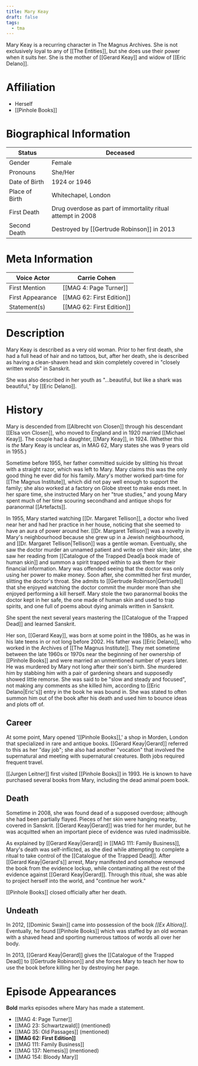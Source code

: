 ```yaml
---
title: Mary Keay
draft: false
tags:
  - tma
---
```

 Mary Keay is a recurring character in The Magnus Archives. She is not exclusively loyal to any of [[The Entities]], but she does use their power when it suits her. She is the mother of [[Gerard Keay]] and widow of [[Eric Delano]].
# Affiliation
- Herself
- [[Pinhole Books]]
# Biographical Information

| Status         | Deceased                                                    |
| -------------- | ----------------------------------------------------------- |
| Gender         | Female                                                      |
| Pronouns       | She/Her                                                     |
| Date of Birth  | 1924 or 1946                                                |
| Place of Birth | Whitechapel, London                                         |
| First Death    | Drug overdose as part of immortality ritual attempt in 2008 |
| Second Death   | Destroyed by [[Gertrude Robinson]] in 2013                  |
# Meta Information

| Voice Actor      | Carrie Cohen              |
| ---------------- | ------------------------- |
| First Mention    | [[MAG 4: Page Turner]]    |
| First Appearance | [[MAG 62: First Edition]] |
| Statement(s)     | [[MAG 62: First Edition]] |
# Description

Mary Keay is described as a very old woman. Prior to her first death, she had a full head of hair and no tattoos, but, after her death, she is described as having a clean-shaven head and skin completely covered in "closely written words" in Sanskrit.

She was also described in her youth as "...beautiful, but like a shark was beautiful," by [[Eric Delano]].

# History

Mary is descended from [[Albrecht von Closen]] through his descendant [[Elsa von Closen]], who moved to England and in 1920 married [[Michael Keay]]. The couple had a daughter, [[Mary Keay]], in 1924. (Whether this is _the_ Mary Keay is unclear as, in MAG 62, Mary states she was 9 years old in 1955.)

Sometime before 1955, her father committed suicide by slitting his throat with a straight razor, which was left to Mary. Mary claims this was the only good thing he ever did for his family. Mary's mother worked part-time for [[The Magnus Institute]], which did not pay well enough to support the family; she also worked at a factory on Globe street to make ends meet. In her spare time, she instructed Mary on her "true studies," and young Mary spent much of her time scouring secondhand and antique shops for paranormal [[Artefacts]].

In 1955, Mary started watching [[Dr. Margaret Tellison]], a doctor who lived near her and had her practice in her house, noticing that she seemed to have an aura of power around her. [[Dr. Margaret Tellison]] was a novelty in Mary's neighbourhood because she grew up in a Jewish neighbourhood, and [[Dr. Margaret Tellison|Tellison]] was a gentile woman. Eventually, she saw the doctor murder an unnamed patient and write on their skin; later, she saw her reading from [[Catalogue of the Trapped Dead|a book made of human skin]] and summon a spirit trapped within to ask them for their financial information. Mary was offended seeing that the doctor was only using her power to make money. Soon after, she committed her first murder, slitting the doctor's throat. She admits to [[Gertrude Robinson|Gertrude]] that she enjoyed watching the doctor commit the murder more than she enjoyed performing a kill herself. Mary stole the two paranormal books the doctor kept in her safe, the one made of human skin and used to trap spirits, and one full of poems about dying animals written in Sanskrit.

She spent the next several years mastering the [[Catalogue of the Trapped Dead]] and learned Sanskrit.

Her son, [[Gerard Keay]], was born at some point in the 1980s, as he was in his late teens in or not long before 2002. His father was [[Eric Delano]], who worked in the Archives of [[The Magnus Institute]]. They met sometime between the late 1960s or 1970s near the beginning of her ownership of [[Pinhole Books]] and were married an unmentioned number of years later. He was murdered by Mary not long after their son's birth. She murdered him by stabbing him with a pair of gardening shears and supposedly showed little remorse. She was said to be "slow and steady and focused", not making any comments as she killed him, according to [[Eric Delano|Eric's]] entry in the book he was bound in. She was stated to often summon him out of the book after his death and used him to bounce ideas and plots off of.

## Career

At some point, Mary opened '[[Pinhole Books]],' a shop in Morden, London that specialized in rare and antique books. [[Gerard Keay|Gerard]] referred to this as her "day job"; she also had another "vocation" that involved the supernatural and meeting with supernatural creatures. Both jobs required frequent travel.

[[Jurgen Leitner]] first visited [[Pinhole Books]] in 1993. He is known to have purchased several books from Mary, including the dead animal poem book.

## Death

Sometime in 2008, she was found dead of a supposed overdose; although she had been partially flayed. Pieces of her skin were hanging nearby, covered in Sanskrit. [[Gerard Keay|Gerard]] was tried for her murder, but he was acquitted when an important piece of evidence was ruled inadmissible.

As explained by [[Gerard Keay|Gerard]] in [[MAG 111: Family Business]], Mary's death was self-inflicted, as she died while attempting to complete a ritual to take control of the [[Catalogue of the Trapped Dead]]. After [[Gerard Keay|Gerard's]] arrest, Mary manifested and somehow removed the book from the evidence lockup, while contaminating all the rest of the evidence against [[Gerard Keay|Gerard]]. Through this ritual, she was able to project herself into the world, and "continue her work."

[[Pinhole Books]] closed officially after her death.

## Undeath

In 2012, [[Dominic Swain]] came into possession of the book _[[Ex Altiora]]_. Eventually, he found [[Pinhole Books]] which was staffed by an old woman with a shaved head and sporting numerous tattoos of words all over her body.

In 2013, [[Gerard Keay|Gerard]] gives the [[Catalogue of the Trapped Dead]] to [[Gertrude Robinson]] and she forces Mary to teach her how to use the book before killing her by destroying her page.

# Episode Appearances

**Bold** marks episodes where Mary has made a statement.
- [[MAG 4: Page Turner]]
- [[MAG 23: Schwartzwald]] (mentioned)
- [[MAG 35: Old Passages]] (mentioned)
- **[[MAG 62: First Edition]]**
- [[MAG 111: Family Business]]
- [[MAG 137: Nemesis]] (mentioned)
- [[MAG 154: Bloody Mary]]
